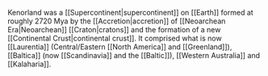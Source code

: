 Kenorland was a [[Supercontinent|supercontinent]] on [[Earth]] formed at roughly 2720 Mya by the [[Accretion|accretion]] of [[Neoarchean Era|Neoarchean]] [[Craton|cratons]] and the formation of a new [[Continental Crust|continental crust]]. It comprised what is now [[Laurentia]] (Central/Eastern [[North America]] and [[Greenland]]), [[Baltica]] (now [[Scandinavia]] and the [[Baltic]]), [[Western Australia]] and [[Kalaharia]].
